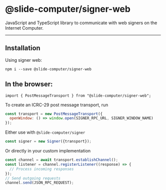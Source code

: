 # @slide-computer/signer-web

JavaScript and TypeScript library to communicate with web signers on the Internet Computer.

---

## Installation

Using signer web:

```
npm i --save @slide-computer/signer-web
```

## In the browser:

```
import { PostMessageTransport } from "@slide-computer/signer-web";
```

To create an ICRC-29 post message transport, run

```js
const transport = new PostMessageTransport({
  openWindow: () => window.open(SIGNER_RPC_URL, SIGNER_WINDOW_NAME)
});
```

Either use with `@slide-computer/signer`

```js
const signer = new Signer({transport});
```

Or directly in your custom implementation

```js
const channel = await transport.establishChannel();
const listener = channel.registerListener((response) => {
  // Process incoming responses
});
// Send outgoing requests
channel.send(JSON_RPC_REQUEST);
```